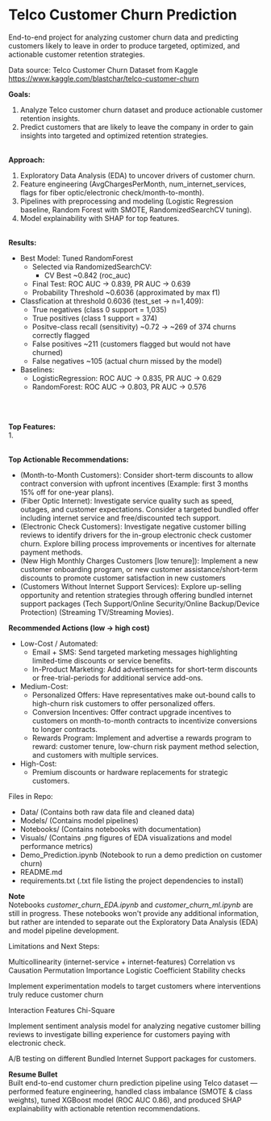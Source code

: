 
# Telco Customer Churn Prediction 
End-to-end project for analyzing customer churn data and predicting customers likely to leave in order to produce targeted, optimized, and actionable customer retention strategies. 

Data source: Telco Customer Churn Dataset from Kaggle 
https://www.kaggle.com/blastchar/telco-customer-churn 


**Goals:** <br> 
1. Analyze Telco customer churn dataset and produce actionable customer retention insights. 
2. Predict customers that are likely to leave the company in order to gain insights into targeted and optimized retention strategies. 
<br></br> 

**Approach:** <br> 
1. Exploratory Data Analysis (EDA) to uncover drivers of customer churn. 
2. Feature engineering (AvgChargesPerMonth, num_internet_services, flags for fiber optic/electronic check/month-to-month). 
3. Pipelines with preprocessing and modeling (Logistic Regression baseline, Random Forest with SMOTE, RandomizedSearchCV tuning).  
4. Model explainability with SHAP for top features. 
<br></br>

**Results:** <br> 
- Best Model: Tuned RandomForest 
    - Selected via RandomizedSearchCV: 
        - CV Best ~0.842 (roc_auc) 
    - Final Test: ROC AUC -> 0.839, PR AUC -> 0.639 
    - Probability Threshold ~0.6036 (approximated by max f1) 
- Classfication at threshold 0.6036 (test_set -> n=1,409): 
    - True negatives (class 0 support = 1,035) 
    - True positives (class 1 support = 374) 
    - Positve-class recall (sensitivity) ~0.72 -> ~269 of 374 churns correctly flagged 
    - False positives ~211 (customers flagged but would not have churned) 
    - False negatives ~105 (actual churn missed by the model) 
- Baselines: 
    - LogisticRegression: ROC AUC -> 0.835, PR AUC -> 0.629 
    - RandomForest: ROC AUC -> 0.803, PR AUC -> 0.576

<br></br> 


**Top Features:**<br>
1. 
<br></br> 

**Top Actionable Recommendations:** 
- (Month-to-Month Customers): Consider short-term discounts to allow contract conversion with upfront incentives (Example: first 3 months 15% off for one-year plans). 
- (Fiber Optic Internet): Investigate service quality such as speed, outages, and customer expectations. Consider a targeted bundled offer including internet service and free/discounted tech support. 
- (Electronic Check Customers): Investigate negative customer billing reviews to identify drivers for the in-group electronic check customer churn. Explore billing process improvements or incentives for alternate payment methods. 
- (New High Monthly Charges Customers [low tenure]): Implement a new customer onboarding program, or new customer assistance/short-term discounts to promote customer satisfaction in new customers 
- (Customers Without Internet Support Services): Explore up-selling opportunity and retention strategies through offering bundled internet support packages (Tech Support/Online Security/Online Backup/Device Protection) (Streaming TV/Streaming Movies).  

**Recommended Actions (low -> high cost)**
- Low-Cost / Automated: 
    - Email + SMS: Send targeted marketing messages highlighting limited-time discounts or service benefits. 
    - In-Product Marketing: Add advertisements for short-term discounts or free-trial-periods for additional service add-ons. 
- Medium-Cost: 
    - Personalized Offers: Have representatives make out-bound calls to high-churn risk customers to offer personalized offers. 
    - Conversion Incentives: Offer contract upgrade incentives to customers on month-to-month contracts to incentivize conversions to longer contracts. 
    - Rewards Program: Implement and advertise a rewards program to reward: customer tenure, low-churn risk payment method selection, and customers with multiple services. 
- High-Cost: 
    - Premium discounts or hardware replacements for strategic customers. 


Files in Repo: 
- Data/     (Contains both raw data file and cleaned data) 
- Models/   (Contains model pipelines) 
- Notebooks/    (Contains notebooks with documentation) 
- Visuals/      (Contains .png figures of EDA visualizations and model performance metrics) 
- Demo_Prediction.ipynb     (Notebook to run a demo prediction on customer churn)  
- README.md         
- requirements.txt  (.txt file listing the project dependencies to install) 

**Note**<br> 
Notebooks *customer_churn_EDA.ipynb* and *customer_churn_ml.ipynb* are still in progress. These notebooks won't provide any additional information, but rather are intended to separate out the Exploratory Data Analysis (EDA) and model pipeline development. 




Limitations and Next Steps: 

Multicollinearity (internet-service + internet-features) 
Correlation vs Causation 
Permutation Importance 
Logistic Coefficient Stability checks 

Implement experimentation models to target customers where interventions truly reduce customer churn

Interaction Features 
Chi-Square 

Implement sentiment analysis model for analyzing negative customer billing reviews to investigate billing experience for customers paying with electronic check. 

A/B testing on different Bundled Internet Support packages for customers. 



**Resume Bullet**<br> 
Built end-to-end customer churn prediction pipeline using Telco dataset — performed feature engineering, handled class imbalance (SMOTE & class weights), tuned XGBoost model (ROC AUC 0.86), and produced SHAP explainability with actionable retention recommendations.


